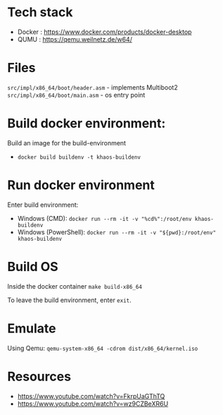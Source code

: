 # Tech stack
 - Docker : https://www.docker.com/products/docker-desktop
 - QUMU : https://qemu.weilnetz.de/w64/

# Files
`src/impl/x86_64/boot/header.asm` - implements Multiboot2
`src/impl/x86_64/boot/main.asm` - os entry point


# Build docker environment:
Build an image for the build-environment
 - `docker build buildenv -t khaos-buildenv`

# Run docker environment
Enter build environment:
 - Windows (CMD): `docker run --rm -it -v "%cd%":/root/env khaos-buildenv`
 - Windows (PowerShell): `docker run --rm -it -v "${pwd}:/root/env" khaos-buildenv`

# Build OS
Inside the docker container `make build-x86_64`

To leave the build environment, enter `exit`.

# Emulate
Using Qemu: `qemu-system-x86_64 -cdrom dist/x86_64/kernel.iso`

# Resources
 - https://www.youtube.com/watch?v=FkrpUaGThTQ
 - https://www.youtube.com/watch?v=wz9CZBeXR6U